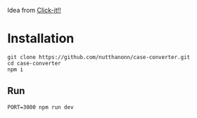 Idea from [Click-it!!](https://it-tools.tech/case-converter)

# Installation

```
git clone https://github.com/nutthanonn/case-converter.git
cd case-converter
npm i
```

## Run

```
PORT=3000 npm run dev
```

